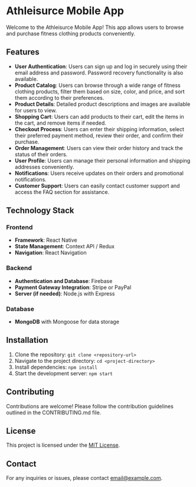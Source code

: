 # Athleisurce Mobile App

Welcome to the Athleisurce Mobile App! This app allows users to browse and purchase fitness clothing products conveniently.

## Features

- **User Authentication**: Users can sign up and log in securely using their email address and password. Password recovery functionality is also available.
- **Product Catalog**: Users can browse through a wide range of fitness clothing products, filter them based on size, color, and price, and sort them according to their preferences.
- **Product Details**: Detailed product descriptions and images are available for users to view.
- **Shopping Cart**: Users can add products to their cart, edit the items in the cart, and remove items if needed.
- **Checkout Process**: Users can enter their shipping information, select their preferred payment method, review their order, and confirm their purchase.
- **Order Management**: Users can view their order history and track the status of their orders.
- **User Profile**: Users can manage their personal information and shipping addresses conveniently.
- **Notifications**: Users receive updates on their orders and promotional notifications.
- **Customer Support**: Users can easily contact customer support and access the FAQ section for assistance.

## Technology Stack

### Frontend
- **Framework**: React Native
- **State Management**: Context API / Redux
- **Navigation**: React Navigation

### Backend
- **Authentication and Database**: Firebase
- **Payment Gateway Integration**: Stripe or PayPal
- **Server (if needed)**: Node.js with Express

### Database
- **MongoDB** with Mongoose for data storage

## Installation

1. Clone the repository: `git clone <repository-url>`
2. Navigate to the project directory: `cd <project-directory>`
3. Install dependencies: `npm install`
4. Start the development server: `npm start`

## Contributing

Contributions are welcome! Please follow the contribution guidelines outlined in the CONTRIBUTING.md file.

## License

This project is licensed under the [MIT License](LICENSE).

## Contact

For any inquiries or issues, please contact [email@example.com](mailto:email@example.com).
